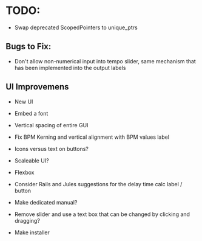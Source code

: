 # TODO:
* Swap deprecated ScopedPointers to unique_ptrs

## Bugs to Fix:
* Don't allow non-numerical input into tempo slider, same mechanism that has been implemented into the output
  labels

## UI Improvemens
* New UI
* Embed a font
* Vertical spacing of entire GUI
* Fix BPM Kerning and vertical alignment with BPM values label
* Icons versus text on buttons?
* Scaleable UI?
* Flexbox

* Consider Rails and Jules suggestions for the delay time calc label / button
* Make dedicated manual?
* Remove slider and use a text box that can be changed by clicking and dragging?
* Make installer
